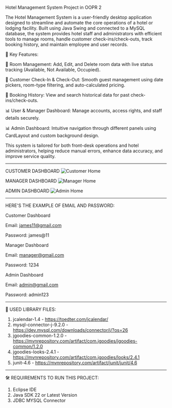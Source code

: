 Hotel Management System Project in OOPR 2

The Hotel Management System is a user-friendly desktop application designed to streamline and automate the core operations of a hotel or lodging facility. Built using Java Swing and connected to a MySQL database, the system provides hotel staff and administrators with efficient tools to manage rooms, handle customer check-ins/check-outs, track booking history, and maintain employee and user records.


🧩 Key Features:


🏨 Room Management: Add, Edit, and Delete room data with live status tracking (Available, Not Available, Occupied).

🔁 Customer Check-In & Check-Out: Smooth guest management using date pickers, room-type filtering, and auto-calculated pricing.

📖 Booking History: View and search historical data for past check-ins/check-outs.

📊 User & Manager Dashboard: Manage accounts, access rights, and staff details securely.

📊 Admin Dashboard: Intuitive navigation through different panels using CardLayout and custom background design.



This system is tailored for both front-desk operations and hotel administrators, helping reduce manual errors, enhance data accuracy, and improve service quality.

-------------------------------------------------------------------------------------------------------------------------------------------------------------------------------------------


CUSTOMER DASHBOARD
![Customer Home](https://github.com/user-attachments/assets/750291a0-43d2-441b-8a79-6fcf4388b3db)



MANAGER DASHBOARD
![Manager Home](https://github.com/user-attachments/assets/c87b7e40-cf99-469c-8a95-282d10619fbe)



ADMIN DASHBOARD
![Admin Home](https://github.com/user-attachments/assets/c147c85e-20b0-414d-925b-31d9291ea0f3)


-------------------------------------------------------------------------------------------------------------------------------------------------------------------------------------------
HERE'S THE EXAMPLE OF EMAIL AND PASSWORD:

Customer Dashboard

Email: james11@gmail.com

Password: james@11

Manager Dashboard

Email: manager@gmail.com

Password: 1234

Admin Dashboard

Email: admin@gmail.com

Password: admin123

-------------------------------------------------------------------------------------------------------------------------------------------------------------------------------------------
📖 USED LIBRARY FILES:

1. jcalendar-1.4 - https://toedter.com/jcalendar/
2. mysql-connector-j-9.2.0 - https://dev.mysql.com/downloads/connector/j/?os=26
3. jgoodies-common-1.2.0 - https://mvnrepository.com/artifact/com.jgoodies/jgoodies-common/1.2.0
4. jgoodies-looks-2.4.1 - https://mvnrepository.com/artifact/com.jgoodies/looks/2.4.1
5. junit-4.6 - https://mvnrepository.com/artifact/junit/junit/4.6

-------------------------------------------------------------------------------------------------------------------------------------------------------------------------------------------
🛠️ REQUIREMENTS TO RUN THIS PROJECT:
1. Eclipse IDE
2. Java SDK 22 or Latest Version
3. JDBC MYSQL Connector


